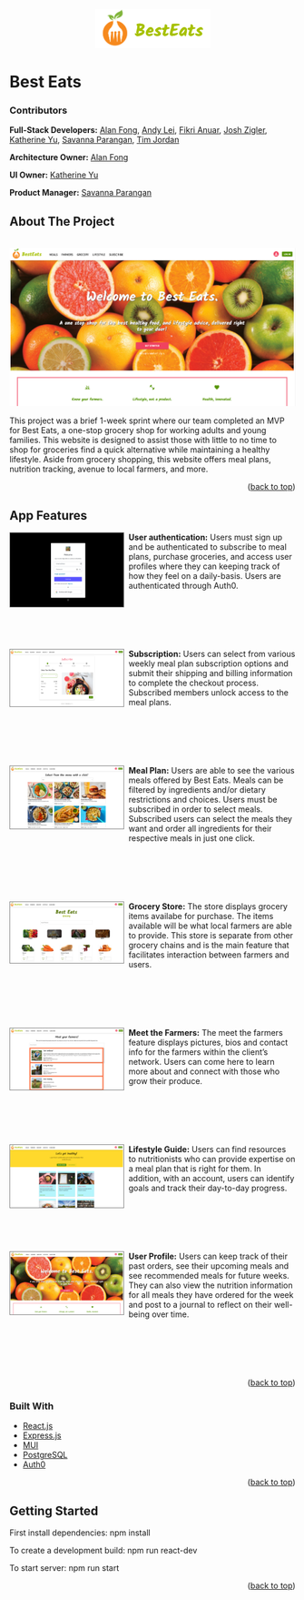 <!-- PROJECT LOGO -->
<br />
<div align="center">
  <a href="https://github.com/HR-Billy/BestEats">
    <img src="images/logo.png" alt="Best Eats Logo" >
  </a>
</div>

# Best Eats

### Contributors
**Full-Stack Developers:**
<a href="https://github.com/afong888">Alan Fong</a>,
<a href="https://github.com/jleiandy">Andy Lei</a>,
<a href="https://github.com/FikriAnuar">Fikri Anuar</a>,
<a href="https://github.com/jshzglr">Josh Zigler</a>,
<a href="https://github.com/chiakat">Katherine Yu</a>,
<a href="https://github.com/sparangan">Savanna Parangan</a>,
<a href="https://github.com/theGuyNextDoor">Tim Jordan</a>

**Architecture Owner:**
<a href="https://github.com/afong888">Alan Fong</a>

**UI Owner:**
<a href="https://github.com/chiakat">Katherine Yu</a>

**Product Manager:**
<a href="https://github.com/sparangan">Savanna Parangan</a>
<br />


<!-- ABOUT THE PROJECT -->
## About The Project
<br />
<div align="center">
  <img src="images/home.png" alt="Home Page Screeshot" >
</div>

This project was a brief 1-week sprint where our team completed an MVP for Best Eats, a one-stop grocery shop for working adults and young families. This website is designed to assist those with little to no time to shop for groceries find a quick alternative while maintaining a healthy lifestyle. Aside from grocery shopping, this website offers meal plans, nutrition tracking, avenue to local farmers, and more.

<p align="right">(<a href="#top">back to top</a>)</p>

## App Features

<div style="padding-left:210px; padding-bottom:75px; margin-bottom:10px; position:relative" >
  <img src="images/login.png" alt="Login Screeshot" width="200" style="left:0;position:absolute;border:1px grey solid">
  <p><b>User authentication:</b> Users must sign up and be authenticated to subscribe to meal plans, purchase groceries, and access user profiles where they can keeping track of how they feel on a daily-basis. Users are authenticated through Auth0.</p>
</div>
<div style="padding-left:210px; padding-bottom:75px; margin-bottom:10px; position:relative" >
  <img src="images/subscribe.png" alt="Subscription Page Screeshot" width="200" style="left:0;position:absolute;border:1px grey solid">
  <p><b>Subscription:</b> Users can select from various weekly meal plan subscription options and submit their shipping and billing information to complete the checkout process. Subscribed members unlock access to the meal plans.</p>
</div>
<div style="padding-left:210px; padding-bottom:75px; margin-bottom:10px; position:relative" >
  <img src="images/mealplans.png" alt="Meal Plan Screeshot" width="200" style="left:0;position:absolute;border:1px grey solid">
  <p><b>Meal Plan:</b>  Users are able to see the various meals offered by Best Eats. Meals can be filtered by ingredients and/or dietary restrictions and choices. Users must be subscribed in order to select meals. Subscribed users can select the meals they want and order all ingredients for their respective meals in just one click.</p>
</div>
<div style="padding-left:210px; padding-bottom:75px; margin-bottom:10px; position:relative" >
  <img src="images/grocery.png" alt="Grocery Page Screeshot" width="200" style="left:0;position:absolute;border:1px grey solid">
  <p><b>Grocery Store:</b>  The store displays grocery items availabe for purchase. The items available will be what local farmers are able to provide. This store is separate from other grocery chains and is the main feature that facilitates interaction between farmers and users.</p>
</div>
<div style="padding-left:210px; padding-bottom:75px; margin-bottom:10px; position:relative" >
  <img src="images/farmers.png" alt="Farmers Page Screeshot" width="200" style="left:0;position:absolute;border:1px grey solid">
  <p><b>Meet the Farmers:</b>  The meet the farmers feature displays pictures, bios and contact info for the farmers within the client’s network. Users can come here to learn more about and connect with those who grow their produce.</p>
</div>
<div style="padding-left:210px; padding-bottom:75px; margin-bottom:10px; position:relative" >
  <img src="images/lifestyles.png" alt="Lifestyle Page Screeshot" width="200" style="left:0;position:absolute;border:1px grey solid">
  <p><b>Lifestyle Guide:</b> Users can find resources to nutritionists who can provide expertise on a meal plan that is right for them. In addition, with an account, users can identify goals and track their day-to-day progress.</p>
</div>
<div style="padding-left:210px; padding-bottom:75px; margin-bottom:10px; position:relative" >
  <img src="images/home.png" alt="User Profile Screeshot" width="200" style="left:0;position:absolute;border:1px grey solid">
  <p><b>User Profile:</b>  Users can keep track of their past orders, see their upcoming meals and see recommended meals for future weeks. They can also view the nutrition information for all meals they have ordered for the week and post to a journal to reflect on their well-being over time.</p>
</div >


<p align="right">(<a href="#top">back to top</a>)</p>

### Built With

* [React.js](https://reactjs.org/)
* [Express.js](https://expressjs.com/)
* [MUI](https://mui.com/)
* [PostgreSQL](https://www.postgresql.org/)
* [Auth0](https://auth0.com/)

<p align="right">(<a href="#top">back to top</a>)</p>

## Getting Started
First install dependencies:
npm install

To create a development build:
npm run react-dev

To start server:
npm run start

<p align="right">(<a href="#top">back to top</a>)</p>
